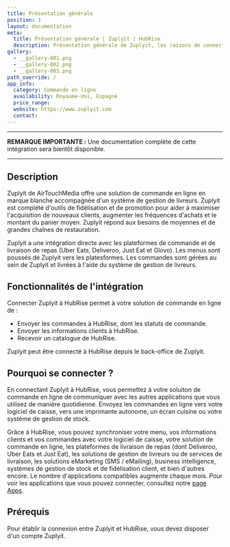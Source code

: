 ```yaml
---
title: Présentation générale
position: 1
layout: documentation
meta:
  title: Présentation générale | Zuplyit | HubRise
  description: Présentation générale de Zuplyit, les raisons de connecter Zuplyit à HubRise et les fonctionnalités de l'intégration avec HubRise.
gallery:
  - __gallery-001.png
  - __gallery-002.png
  - __gallery-003.png
path_override: /
app_info:
  category: Commande en ligne
  availability: Royaume-Uni, Espagne
  price_range:
  website: https://www.zuplyit.com
  contact:
---
```


---

**REMARQUE IMPORTANTE :** Une documentation complète de cette intégration sera bientôt disponible.

---

## Description

Zuplyit de AirTouchMedia offre une solution de commande en ligne en marque blanche accompagnée d'un système de gestion de livreurs. Zuplyit est complété d'outils de fidélisation et de promotion pour aider à maximiser l'acquisition de nouveaux clients, augmenter les fréquences d'achats et le montant du panier moyen. Zuplyit répond aux besoins de moyennes et de grandes chaînes de restauration.

Zuplyit a une intégration directe avec les plateformes de commande et de livraison de repas (Uber Eats, Deliveroo, Just Eat et Glovo). Les menus sont poussés de Zuplyit vers les platesformes. Les commandes sont gérées au sein de Zuplyit et livrées à l'aide du système de gestion de livreurs.

## Fonctionnalités de l'intégration

Connecter Zuplyit à HubRise permet à votre solution de commande en ligne de :

- Envoyer les commandes à HubRise, dont les statuts de commande.
- Envoyer les informations clients à HubRise.
- Recevoir un catalogue de HubRise.

Zuplyit peut être connecté à HubRise depuis le back-office de Zuplyit.

## Pourquoi se connecter ?

En connectant Zuplyit à HubRise, vous permettez à votre soluiton de commande en ligne de communiquer avec les autres applications que vous utilisez de manière quotidienne. Envoyez les commandes en ligne vers votre logiciel de caisse, vers une imprimante autonome, un écran cuisine ou votre système de gestion de stock. 

Grâce à HubRise, vous pouvez synchroniser votre menu, vos informations clients et vos commandes avec votre logiciel de caisse, votre solution de commande en ligne, les plateformes de livraison de repas (dont Deliveroo, Uber Eats et Just Eat), les solutions de gestion de livreurs ou de services de livraison, les solutions eMarketing (SMS / eMailing), business intelligence, systèmes de gestion de stock et de fidélisation client, et bien d'autres encore. Le nombre d'applications compatibles augmente chaque mois. Pour voir les applications que vous pouvez connecter, consultez notre [page Apps](/apps).

## Prérequis

Pour établir la connexion entre Zuplyit et HubRise, vous devez disposer d'un compte Zuplyit.

